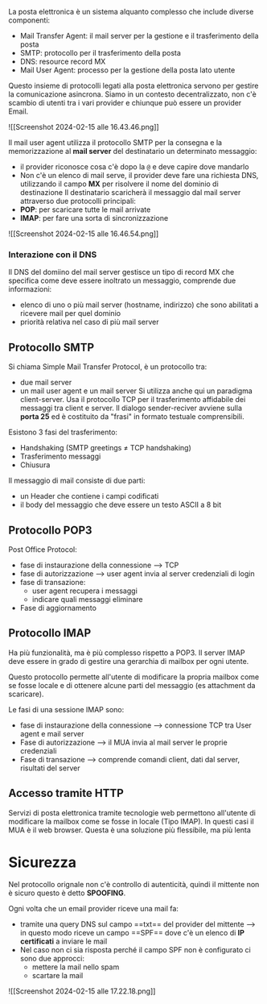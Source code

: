 La posta elettronica è un sistema alquanto complesso che include diverse componenti:
- Mail Transfer Agent: il mail server per la gestione e il trasferimento della posta
- SMTP: protocollo per il trasferimento della posta
- DNS: resource record MX
- Mail User Agent: processo per la gestione della posta lato utente

Questo insieme di protocolli legati alla posta elettronica servono per gestire la comunicazione asincrona.
Siamo in un contesto decentralizzato, non c'è scambio di utenti tra i vari provider e chiunque può essere un provider Email.

![[Screenshot 2024-02-15 alle 16.43.46.png]]

Il mail user agent utilizza il protocollo SMTP per la consegna e la memorizzazione al **mail server** del destinatario un determinato messaggio:
- il provider riconosce cosa c'è dopo la `@` e deve capire dove mandarlo
- Non c'è un elenco di mail serve, il provider deve fare una richiesta DNS, utilizzando il campo **MX** per risolvere il nome del dominio di destinazione
Il destinatario scaricherà il messaggio dal mail server attraverso due protocolli principali:
- **POP**: per scaricare tutte le mail arrivate
- **IMAP**: per fare una sorta di sincronizzazione

![[Screenshot 2024-02-15 alle 16.46.54.png]]

### Interazione con il DNS

Il DNS del domiino del mail server gestisce un tipo di record MX che specifica come deve essere inoltrato un messaggio, comprende due informazioni:
- elenco di uno o più mail server (hostname, indirizzo) che sono abilitati a ricevere mail per quel dominio
- priorità relativa nel caso di più mail server

## Protocollo SMTP

Si chiama Simple Mail Transfer Protocol, è un protocollo tra:
- due mail server 
- un mail user agent e un mail server
Si utilizza anche qui un paradigma client-server. Usa il protocollo TCP per il trasferimento affidabile dei messaggi tra client e server.
Il dialogo sender-reciver avviene sulla **porta 25** ed è costituito da "frasi" in formato testuale comprensibili.

Esistono 3 fasi del trasferimento:
- Handshaking (SMTP greetings ≠ TCP handshaking)
- Trasferimento messaggi
- Chiusura

Il messaggio di mail consiste di due parti:
- un Header che contiene i campi codificati
- il body del messaggio che deve essere un testo ASCII a 8 bit

## Protocollo POP3

Post Office Protocol:
- fase di instaurazione della connessione --> TCP
- fase di autorizzazione --> user agent invia al server credenziali di login
- fase di transazione:
	- user agent recupera i messaggi
	- indicare quali messaggi eliminare
- Fase di aggiornamento

## Protocollo IMAP

Ha più funzionalità, ma è più complesso rispetto a POP3. Il server IMAP deve essere in grado di gestire una gerarchia di mailbox per ogni utente.

Questo protocollo permette all'utente di modificare la propria mailbox come se fosse locale e di ottenere alcune parti del messaggio (es attachment da scaricare).

Le fasi di una sessione IMAP sono:
- fase di instaurazione della connessione --> connessione TCP tra User agent e mail server
- Fase di autorizzazione --> il MUA invia al mail server le proprie credenziali
- Fase di transazione --> comprende comandi client, dati dal server, risultati del server

## Accesso tramite HTTP

Servizi di posta elettronica tramite tecnologie web permettono all'utente di modificare la mailbox come se fosse in locale (Tipo IMAP). In questi casi il MUA è il web browser. Questa è una soluzione più flessibile, ma più lenta

# Sicurezza

Nel protocollo orignale non c'è controllo di autenticità, quindi il mittente non è sicuro questo è detto **SPOOFING**.

Ogni volta che un email provider riceve una mail fa:
- tramite una query DNS sul campo ==txt== del provider del mittente --> in questo modo riceve un campo ==SPF== dove c'è un elenco di **IP certificati** a inviare le mail
- Nel caso non ci sia risposta perché il campo SPF non è configurato ci sono due approcci:
	- mettere la mail nello spam
	- scartare la mail
	
![[Screenshot 2024-02-15 alle 17.22.18.png]]